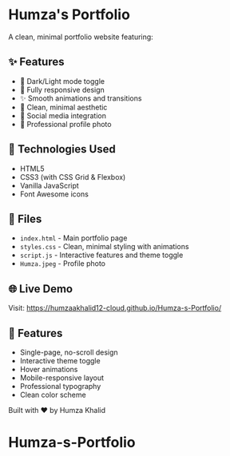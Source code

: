 # Humza's Portfolio

A clean, minimal portfolio website featuring:

## ✨ Features
- 🌙 Dark/Light mode toggle
- 📱 Fully responsive design
- ✨ Smooth animations and transitions
- 🎨 Clean, minimal aesthetic
- 🔗 Social media integration
- 📸 Professional profile photo

## 🚀 Technologies Used
- HTML5
- CSS3 (with CSS Grid & Flexbox)
- Vanilla JavaScript
- Font Awesome icons

## 📁 Files
- `index.html` - Main portfolio page
- `styles.css` - Clean, minimal styling with animations
- `script.js` - Interactive features and theme toggle
- `Humza.jpeg` - Profile photo

## 🌐 Live Demo
Visit: https://humzaakhalid12-cloud.github.io/Humza-s-Portfolio/

## 🎯 Features
- Single-page, no-scroll design
- Interactive theme toggle
- Hover animations
- Mobile-responsive layout
- Professional typography
- Clean color scheme

Built with ❤️ by Humza Khalid
# Humza-s-Portfolio
